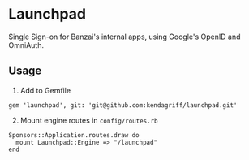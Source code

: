 # Launchpad

Single Sign-on for Banzai's internal apps, using Google's OpenID and OmniAuth.

## Usage

1. Add to Gemfile

```
gem 'launchpad', git: 'git@github.com:kendagriff/launchpad.git'
```

2. Mount engine routes in `config/routes.rb`

```
Sponsors::Application.routes.draw do
  mount Launchpad::Engine => "/launchpad"
end
```
